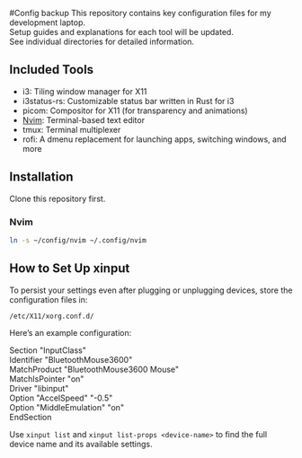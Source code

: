 #Config backup
This repository contains key configuration files for my development laptop.    
Setup guides and explanations for each tool will be updated.  
See individual directories for detailed information.

## Included Tools
- i3: Tiling window manager for X11
- i3status-rs: Customizable status bar written in Rust for i3
- picom: Compositor for X11 (for transparency and animations)
- [Nvim](./nvim): Terminal-based text editor  
- tmux: Terminal multiplexer
- rofi: A dmenu replacement for launching apps, switching windows, and more

## Installation
Clone this repository first.

### Nvim
```bash
ln -s ~/config/nvim ~/.config/nvim
```

## How to Set Up xinput

To persist your settings even after plugging or unplugging devices, store the configuration files in:

`/etc/X11/xorg.conf.d/`

Here’s an example configuration:

Section "InputClass"  
    Identifier "BluetoothMouse3600"  
    MatchProduct "BluetoothMouse3600 Mouse"  
    MatchIsPointer "on"  
    Driver "libinput"  
    Option "AccelSpeed" "-0.5"  
    Option "MiddleEmulation" "on"  
EndSection

Use `xinput list` and `xinput list-props <device-name>` to find the full device name and its available settings.
